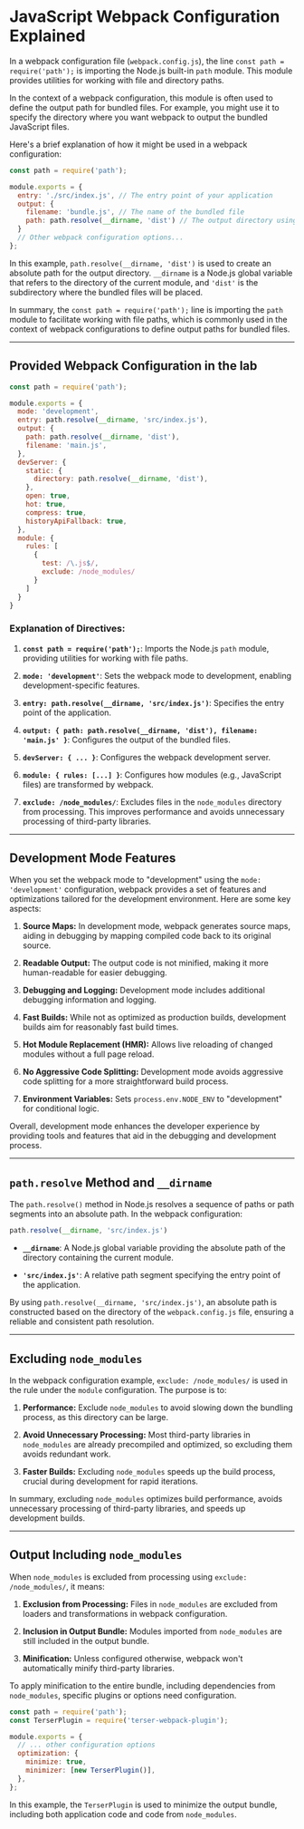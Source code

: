 # JavaScript Webpack Configuration Explained

In a webpack configuration file (`webpack.config.js`), the line `const path = require('path');` is importing the Node.js built-in `path` module. This module provides utilities for working with file and directory paths.

In the context of a webpack configuration, this module is often used to define the output path for bundled files. For example, you might use it to specify the directory where you want webpack to output the bundled JavaScript files.

Here's a brief explanation of how it might be used in a webpack configuration:

```javascript
const path = require('path');

module.exports = {
  entry: './src/index.js', // The entry point of your application
  output: {
    filename: 'bundle.js', // The name of the bundled file
    path: path.resolve(__dirname, 'dist') // The output directory using path.resolve
  }
  // Other webpack configuration options...
};
```

In this example, `path.resolve(__dirname, 'dist')` is used to create an absolute path for the output directory. `__dirname` is a Node.js global variable that refers to the directory of the current module, and `'dist'` is the subdirectory where the bundled files will be placed.

In summary, the `const path = require('path');` line is importing the `path` module to facilitate working with file paths, which is commonly used in the context of webpack configurations to define output paths for bundled files.

---

## Provided Webpack Configuration in the lab

```javascript
const path = require('path');

module.exports = {
  mode: 'development',
  entry: path.resolve(__dirname, 'src/index.js'),
  output: {
    path: path.resolve(__dirname, 'dist'),
    filename: 'main.js',
  },
  devServer: {
    static: {
      directory: path.resolve(__dirname, 'dist'),
    },
    open: true,
    hot: true,
    compress: true,
    historyApiFallback: true,
  },
  module: {
    rules: [
      {
        test: /\.js$/,
        exclude: /node_modules/
      }
    ]
  }
}
```

### Explanation of Directives:

1. **`const path = require('path');`**: Imports the Node.js `path` module, providing utilities for working with file paths.

2. **`mode: 'development'`**: Sets the webpack mode to development, enabling development-specific features.

3. **`entry: path.resolve(__dirname, 'src/index.js')`**: Specifies the entry point of the application.

4. **`output: { path: path.resolve(__dirname, 'dist'), filename: 'main.js' }`**: Configures the output of the bundled files.

5. **`devServer: { ... }`**: Configures the webpack development server.

6. **`module: { rules: [...] }`**: Configures how modules (e.g., JavaScript files) are transformed by webpack.

7. **`exclude: /node_modules/`**: Excludes files in the `node_modules` directory from processing. This improves performance and avoids unnecessary processing of third-party libraries.

---

## Development Mode Features

When you set the webpack mode to "development" using the `mode: 'development'` configuration, webpack provides a set of features and optimizations tailored for the development environment. Here are some key aspects:

1. **Source Maps:** In development mode, webpack generates source maps, aiding in debugging by mapping compiled code back to its original source.

2. **Readable Output:** The output code is not minified, making it more human-readable for easier debugging.

3. **Debugging and Logging:** Development mode includes additional debugging information and logging.

4. **Fast Builds:** While not as optimized as production builds, development builds aim for reasonably fast build times.

5. **Hot Module Replacement (HMR):** Allows live reloading of changed modules without a full page reload.

6. **No Aggressive Code Splitting:** Development mode avoids aggressive code splitting for a more straightforward build process.

7. **Environment Variables:** Sets `process.env.NODE_ENV` to "development" for conditional logic.

Overall, development mode enhances the developer experience by providing tools and features that aid in the debugging and development process.

---

## `path.resolve` Method and `__dirname`

The `path.resolve()` method in Node.js resolves a sequence of paths or path segments into an absolute path. In the webpack configuration:

```javascript
path.resolve(__dirname, 'src/index.js')
```

- **`__dirname`**: A Node.js global variable providing the absolute path of the directory containing the current module.

- **`'src/index.js'`**: A relative path segment specifying the entry point of the application.

By using `path.resolve(__dirname, 'src/index.js')`, an absolute path is constructed based on the directory of the `webpack.config.js` file, ensuring a reliable and consistent path resolution.

---

## Excluding `node_modules`

In the webpack configuration example, `exclude: /node_modules/` is used in the rule under the `module` configuration. The purpose is to:

1. **Performance:** Exclude `node_modules` to avoid slowing down the bundling process, as this directory can be large.

2. **Avoid Unnecessary Processing:** Most third-party libraries in `node_modules` are already precompiled and optimized, so excluding them avoids redundant work.

3. **Faster Builds:** Excluding `node_modules` speeds up the build process, crucial during development for rapid iterations.

In summary, excluding `node_modules` optimizes build performance, avoids unnecessary processing of third-party libraries, and speeds up development builds.

---

## Output Including `node_modules`

When `node_modules` is excluded from processing using `exclude: /node_modules/`, it means:

1. **Exclusion from Processing:** Files in `node_modules` are excluded from loaders and transformations in webpack configuration.

2. **Inclusion in Output Bundle:** Modules imported from `node_modules` are still included in the output bundle.

3. **Minification:** Unless configured otherwise, webpack won't automatically minify third-party libraries.

To apply minification to the entire bundle, including dependencies from `node_modules`, specific plugins or options need configuration.

```javascript
const path = require('path');
const TerserPlugin = require('terser-webpack-plugin');

module.exports = {
  // ... other configuration options
  optimization: {
    minimize: true,
    minimizer: [new TerserPlugin()],
  },
};
```

In this example, the `TerserPlugin` is used to minimize the output bundle, including both application code and code from `node_modules`.
